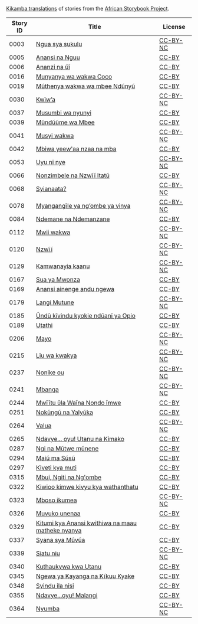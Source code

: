 [Kikamba translations](http://my.africanstorybook.org/language/kikamba) of stories from the [African Storybook Project](http://my.africanstorybook.org).

Story ID | Title | License
-------- | ----- | -------
0003 | [Ngua sya sukulu](http://africanstorybook.org/stories/ngua-sya-sukulu) | [CC-BY-NC](https://creativecommons.org/licenses/by-nc/3.0/)
0005 | [Anansi na Nguu](http://africanstorybook.org/stories/anansi-na-nguu) | [CC-BY](https://creativecommons.org/licenses/by/3.0/)
0006 | [Ananzi na ũĩ](http://africanstorybook.org/stories/ananzi-na-ũĩ) | [CC-BY](https://creativecommons.org/licenses/by/3.0/)
0016 | [Munyanya wa wakwa Coco](http://africanstorybook.org/stories/munyanya-wa-wakwa-coco) | [CC-BY](https://creativecommons.org/licenses/by/3.0/)
0019 | [Mũthenya wakwa wa mbee Ndũnyũ](http://africanstorybook.org/stories/mũthenya-wakwa-wa-mbee-ndũnyũ) | [CC-BY](https://creativecommons.org/licenses/by/3.0/)
0030 | [Kwĩw’a](http://africanstorybook.org/stories/kwĩw’) | [CC-BY-NC](https://creativecommons.org/licenses/by-nc/3.0/)
0037 | [Musumbi wa nyunyi](http://africanstorybook.org/stories/musumbi-wa-nyunyi) | [CC-BY](https://creativecommons.org/licenses/by/3.0/)
0039 | [Mũndũũme wa Mbee](http://africanstorybook.org/stories/mũndũũme-wa-mbee) | [CC-BY](https://creativecommons.org/licenses/by/3.0/)
0041 | [Musyi wakwa](http://africanstorybook.org/stories/musyi-wakwa) | [CC-BY-NC](https://creativecommons.org/licenses/by-nc/3.0/)
0042 | [Mbiwa yeew&#039;aa nzaa na mba](http://africanstorybook.org/stories/mbiwa-yeewaa-nzaa-na-mba) | [CC-BY](https://creativecommons.org/licenses/by/3.0/)
0053 | [Uyu ni nye](http://africanstorybook.org/stories/uyu-ni-nye) | [CC-BY-NC](https://creativecommons.org/licenses/by-nc/3.0/)
0066 | [Nonzimbele na Nzwĩĩ Itatũ](http://africanstorybook.org/stories/nonzimbele-na-nzwĩĩ-itatũ) | [CC-BY](https://creativecommons.org/licenses/by/3.0/)
0068 | [Syianaata?](http://africanstorybook.org/stories/syianaata) | [CC-BY-NC](https://creativecommons.org/licenses/by-nc/3.0/)
0078 | [Myangangĩle ya ng’ombe ya vinya](http://africanstorybook.org/stories/myangangĩle-ya-ng’ombe-ya-vinya) | [CC-BY-NC](https://creativecommons.org/licenses/by-nc/3.0/)
0084 | [Ndemane na Ndemanzane](http://africanstorybook.org/stories/ndemane-na-ndemanzane) | [CC-BY](https://creativecommons.org/licenses/by/3.0/)
0112 | [Mwii wakwa](http://africanstorybook.org/stories/mwii-wakwa) | [CC-BY-NC](https://creativecommons.org/licenses/by-nc/3.0/)
0120 | [Nzwĩĩ](http://africanstorybook.org/stories/nzwĩĩ) | [CC-BY-NC](https://creativecommons.org/licenses/by-nc/3.0/)
0129 | [Kamwanayia kaanu](http://africanstorybook.org/stories/kamwanayia-kaanu) | [CC-BY-NC](https://creativecommons.org/licenses/by-nc/3.0/)
0167 | [Sua ya Mwonza](http://africanstorybook.org/stories/sua-ya-mwonza) | [CC-BY](https://creativecommons.org/licenses/by/3.0/)
0169 | [Anansi ainenge andu ngewa](http://africanstorybook.org/stories/anansi-ainenge-andu-ngewa) | [CC-BY](https://creativecommons.org/licenses/by/3.0/)
0179 | [Langi Mutune](http://africanstorybook.org/stories/langi-mutune) | [CC-BY-NC](https://creativecommons.org/licenses/by-nc/3.0/)
0185 | [Ũndũ kĩvindu kyokie ndũanĩ ya Opio](http://africanstorybook.org/stories/ũndũ-kĩvindu-kyokie-ndũanĩ-ya-opio) | [CC-BY](https://creativecommons.org/licenses/by/3.0/)
0189 | [Utathi](http://africanstorybook.org/stories/utathi) | [CC-BY](https://creativecommons.org/licenses/by/4.0/)
0206 | [Mayo](http://africanstorybook.org/stories/mayo) | [CC-BY-NC](https://creativecommons.org/licenses/by-nc/3.0/)
0215 | [Lĩu wa kwakya](http://africanstorybook.org/stories/lĩu-wa-kwakya) | [CC-BY-NC](https://creativecommons.org/licenses/by-nc/3.0/)
0237 | [Nonike ou](http://africanstorybook.org/stories/nonike-ou) | [CC-BY-NC](https://creativecommons.org/licenses/by-nc/3.0/)
0241 | [Mbanga](http://africanstorybook.org/stories/mbanga) | [CC-BY-NC](https://creativecommons.org/licenses/by-nc/3.0/)
0244 | [Mwĩĩtu ῦla Waĩna Nondo ĩmwe](http://africanstorybook.org/stories/mwĩĩtu-ῦla-waĩna-nondo-ĩmwe) | [CC-BY](https://creativecommons.org/licenses/by/3.0/)
0251 | [Nokũngũ na Yalyũka](http://africanstorybook.org/stories/nokũngũ-na-yalyũka) | [CC-BY](https://creativecommons.org/licenses/by/3.0/)
0264 | [Valua](http://africanstorybook.org/stories/valua) | [CC-BY-NC](https://creativecommons.org/licenses/by-nc/3.0/)
0265 | [Ndavye... oyu! Utanu na Kimako](http://africanstorybook.org/stories/ndavye...-oyu-utanu-na-kimako) | [CC-BY](https://creativecommons.org/licenses/by/3.0/)
0287 | [Ngi na Mũtwe mũnene](http://africanstorybook.org/stories/ngi-na-mũtwe-mũnene) | [CC-BY](https://creativecommons.org/licenses/by/3.0/)
0294 | [Maiũ ma Sũsũ](http://africanstorybook.org/stories/maiũ-ma-sũsũ) | [CC-BY](https://creativecommons.org/licenses/by/3.0/)
0297 | [Kiveti kya muti](http://africanstorybook.org/stories/kiveti-kya-muti) | [CC-BY](https://creativecommons.org/licenses/by/3.0/)
0315 | [Mbui, Ngiti na Ng&#039;ombe](http://africanstorybook.org/stories/mbui-ngiti-na-ngombe) | [CC-BY](https://creativecommons.org/licenses/by/3.0/)
0322 | [Kiwioo kimwe kivyu kya wathanthatu](http://africanstorybook.org/stories/kiwioo-kimwe-kivyu-kya-wathanthatu) | [CC-BY](https://creativecommons.org/licenses/by/3.0/)
0323 | [Mboso ikumea](http://africanstorybook.org/stories/mboso-ikumea) | [CC-BY-NC](https://creativecommons.org/licenses/by-nc/3.0/)
0326 | [Muvuko unenaa](http://africanstorybook.org/stories/muvuko-unenaa) | [CC-BY](https://creativecommons.org/licenses/by/3.0/)
0329 | [Kitumi kya Anansi kwithiwa na maau matheke nyanya](http://africanstorybook.org/stories/kitumi-kya-anansi-kwithiwa-na-maau-matheke-nyanya) | [CC-BY](https://creativecommons.org/licenses/by/3.0/)
0337 | [Syana sya Mũvũa](http://africanstorybook.org/stories/syana-sya-mũvũa) | [CC-BY](https://creativecommons.org/licenses/by/3.0/)
0339 | [Siatu niu](http://africanstorybook.org/stories/siatu-niu) | [CC-BY-NC](https://creativecommons.org/licenses/by-nc/3.0/)
0340 | [Kuthaukywa kwa Utanu](http://africanstorybook.org/stories/kuthaukywa-kwa-utanu) | [CC-BY](https://creativecommons.org/licenses/by/3.0/)
0345 | [Ngewa ya Kayanga na Kĩkuu Kyake](http://africanstorybook.org/stories/ngewa-ya-kayanga-na-kĩkuu-kyake) | [CC-BY](https://creativecommons.org/licenses/by/3.0/)
0348 | [Syindu ila nisi](http://africanstorybook.org/stories/syindu-ila-nisi) | [CC-BY](https://creativecommons.org/licenses/by/3.0/)
0355 | [Ndavye...oyu! Malangi](http://africanstorybook.org/stories/ndavye...oyu-malangi) | [CC-BY](https://creativecommons.org/licenses/by/3.0/)
0364 | [Nyumba](http://africanstorybook.org/stories/nyumba) | [CC-BY-NC](https://creativecommons.org/licenses/by-nc/3.0/)

